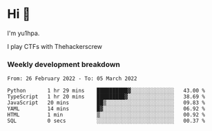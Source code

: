 # Hi 👋

I'm yu1hpa.

I play CTFs with Thehackerscrew

### Weekly development breakdown

<!--START_SECTION:waka-->

```text
From: 26 February 2022 - To: 05 March 2022

Python       1 hr 29 mins    ██████████▓░░░░░░░░░░░░░░   43.00 %
TypeScript   1 hr 20 mins    █████████▓░░░░░░░░░░░░░░░   38.69 %
JavaScript   20 mins         ██▒░░░░░░░░░░░░░░░░░░░░░░   09.83 %
YAML         14 mins         █▓░░░░░░░░░░░░░░░░░░░░░░░   06.92 %
HTML         1 min           ▒░░░░░░░░░░░░░░░░░░░░░░░░   00.92 %
SQL          0 secs          ░░░░░░░░░░░░░░░░░░░░░░░░░   00.37 %
```

<!--END_SECTION:waka-->

